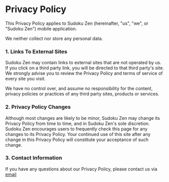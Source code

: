 # Privacy Policy

This Privacy Policy applies to Sudoku Zen (hereinafter, "us", "we", or "Sudoku Zen") mobile application.

We neither collect nor store any personal data.

### 1. Links To External Sites

Sudoku Zen may contain links to external sites that are not operated by us.
If you click on a third party link, you will be directed to that third party's site. 
We strongly advise you to review the Privacy Policy and terms of service of every site you visit.

We have no control over, and assume no responsibility for the content, privacy policies or practices of any third party sites, products or services.

### 2. Privacy Policy Changes

Although most changes are likely to be minor, Sudoku Zen may change its Privacy Policy from time to time, and in Sudoku Zen's sole discretion.
Sudoku Zen encourages users to frequently check this page for any changes to its Privacy Policy.
Your continued use of this site after any change in this Privacy Policy will constitute your acceptance of such change.

### 3. Contact Information

If you have any questions about our Privacy Policy, please contact us via [email](mailto:cyanlabinc@gmail.com)
